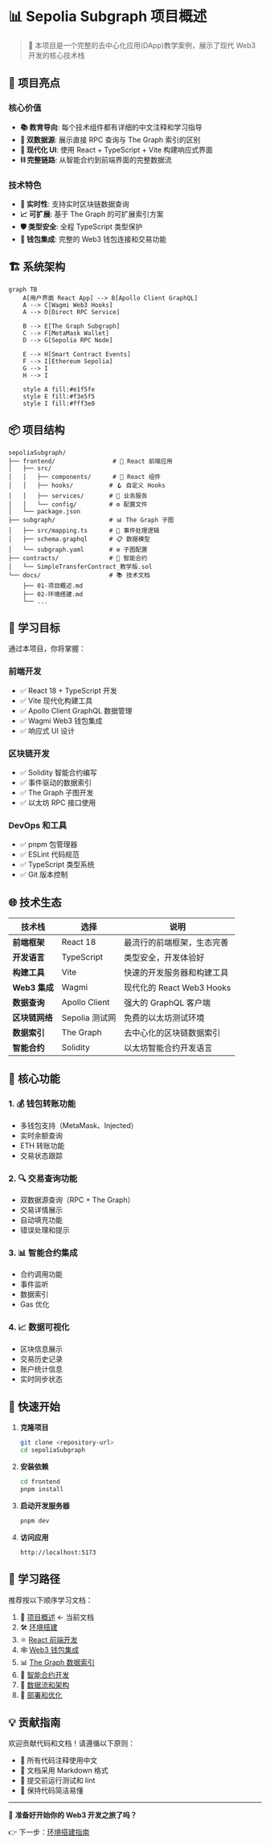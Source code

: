 # 📊 Sepolia Subgraph 项目概述

> 🎯 本项目是一个完整的去中心化应用(DApp)教学案例，展示了现代 Web3 开发的核心技术栈

## 🌟 项目亮点

### 核心价值
- **📚 教育导向**: 每个技术组件都有详细的中文注释和学习指导
- **🔄 双数据源**: 展示直接 RPC 查询与 The Graph 索引的区别
- **🎨 现代化 UI**: 使用 React + TypeScript + Vite 构建响应式界面
- **⛓️ 完整链路**: 从智能合约到前端界面的完整数据流

### 技术特色
- **🚀 实时性**: 支持实时区块链数据查询
- **📈 可扩展**: 基于 The Graph 的可扩展索引方案
- **🛡️ 类型安全**: 全程 TypeScript 类型保护
- **🔗 钱包集成**: 完整的 Web3 钱包连接和交易功能

## 🏗️ 系统架构

```mermaid
graph TB
    A[用户界面 React App] --> B[Apollo Client GraphQL]
    A --> C[Wagmi Web3 Hooks]
    A --> D[Direct RPC Service]
    
    B --> E[The Graph Subgraph]
    C --> F[MetaMask Wallet]
    D --> G[Sepolia RPC Node]
    
    E --> H[Smart Contract Events]
    F --> I[Ethereum Sepolia]
    G --> I
    H --> I
    
    style A fill:#e1f5fe
    style E fill:#f3e5f5
    style I fill:#fff3e0
```

## 📦 项目结构

```
sepoliaSubgraph/
├── frontend/                # 🎨 React 前端应用
│   ├── src/
│   │   ├── components/      # 🧩 React 组件
│   │   ├── hooks/          # 🪝 自定义 Hooks
│   │   ├── services/       # 🔧 业务服务
│   │   └── config/         # ⚙️ 配置文件
│   └── package.json
├── subgraph/               # 📊 The Graph 子图
│   ├── src/mapping.ts      # 📝 事件处理逻辑
│   ├── schema.graphql      # 📋 数据模型
│   └── subgraph.yaml       # ⚙️ 子图配置
├── contracts/              # 📜 智能合约
│   └── SimpleTransferContract_教学版.sol
└── docs/                   # 📚 技术文档
    ├── 01-项目概述.md
    ├── 02-环境搭建.md
    └── ...
```

## 🎯 学习目标

通过本项目，你将掌握：

### 前端开发
- ✅ React 18 + TypeScript 开发
- ✅ Vite 现代化构建工具
- ✅ Apollo Client GraphQL 数据管理
- ✅ Wagmi Web3 钱包集成
- ✅ 响应式 UI 设计

### 区块链开发
- ✅ Solidity 智能合约编写
- ✅ 事件驱动的数据索引
- ✅ The Graph 子图开发
- ✅ 以太坊 RPC 接口使用

### DevOps 和工具
- ✅ pnpm 包管理器
- ✅ ESLint 代码规范
- ✅ TypeScript 类型系统
- ✅ Git 版本控制

## 🌐 技术生态

| 技术栈 | 选择 | 说明 |
|--------|------|------|
| **前端框架** | React 18 | 最流行的前端框架，生态完善 |
| **开发语言** | TypeScript | 类型安全，开发体验好 |
| **构建工具** | Vite | 快速的开发服务器和构建工具 |
| **Web3 集成** | Wagmi | 现代化的 React Web3 Hooks |
| **数据查询** | Apollo Client | 强大的 GraphQL 客户端 |
| **区块链网络** | Sepolia 测试网 | 免费的以太坊测试环境 |
| **数据索引** | The Graph | 去中心化的区块链数据索引 |
| **智能合约** | Solidity | 以太坊智能合约开发语言 |

## 🎨 核心功能

### 1. 💰 钱包转账功能
- 多钱包支持（MetaMask、Injected）
- 实时余额查询
- ETH 转账功能
- 交易状态跟踪

### 2. 🔍 交易查询功能  
- 双数据源查询（RPC + The Graph）
- 交易详情展示
- 自动填充功能
- 错误处理和提示

### 3. 📊 智能合约集成
- 合约调用功能
- 事件监听
- 数据索引
- Gas 优化

### 4. 📈 数据可视化
- 区块信息展示
- 交易历史记录
- 账户统计信息
- 实时同步状态

## 🚀 快速开始

1. **克隆项目**
   ```bash
   git clone <repository-url>
   cd sepoliaSubgraph
   ```

2. **安装依赖**
   ```bash
   cd frontend
   pnpm install
   ```

3. **启动开发服务器**
   ```bash
   pnpm dev
   ```

4. **访问应用**
   ```
   http://localhost:5173
   ```

## 📖 学习路径

推荐按以下顺序学习文档：

1. 📖 [项目概述](./01-项目概述.md) ← 当前文档
2. 🛠️ [环境搭建](./02-环境搭建.md)
3. ⚛️ [React 前端开发](./03-React前端开发.md)  
4. 🕸️ [Web3 钱包集成](./04-Web3钱包集成.md)
5. 📊 [The Graph 数据索引](./05-TheGraph数据索引.md)
6. 📜 [智能合约开发](./06-智能合约开发.md)
7. 🔄 [数据流和架构](./07-数据流和架构.md)
8. 🚀 [部署和优化](./08-部署和优化.md)

## 💡 贡献指南

欢迎贡献代码和文档！请遵循以下原则：

- 💬 所有代码注释使用中文
- 📝 文档采用 Markdown 格式
- 🧪 提交前运行测试和 lint
- 🎯 保持代码简洁易懂

---

🎉 **准备好开始你的 Web3 开发之旅了吗？** 

👉 下一步：[环境搭建指南](./02-环境搭建.md)